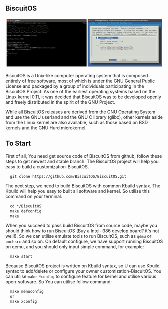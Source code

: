BiscuitOS
----------------------------------------------

![TOP_PIC](https://github.com/EmulateSpace/PictureSet/blob/master/github/mainmenu.jpg)

BiscuitOS is a Unix-like computer operating system that is composed entirely
of free software, most of which is under the GNU General Public License 
and packaged by a group of individuals participating in the BiscuitOS Project.
As one of the earliest operating systems based on the Linux kernel 0.11, 
it was decided that BiscuitOS was to be developed openly and freely 
distributed in the spirit of the GNU Project. 

While all BiscuitOS releases are derived from the GNU Operating System 
and use the GNU userland and the GNU C library (glibc), other kernels 
aside from the Linux kernel are also available, such as those based on 
BSD kernels and the GNU Hurd microkernel.

## To Start

  First of all, You need get source code of BiscuitOS from github, 
  follow these steps to get newest and stable branch. The BiscuitOS
  project will help you easy to build a customization-BiscuitOS.

  ```
    git clone https://github.com/BiscuitOS/BiscuitOS.git
  ```

  The next step, we need to build BiscuitOS with common Kbuild syntax.
  The Kbuild will help you easy to built all software and kernel. So
  utilise this command on your terminal.

  ```
    cd */BiscuitOS
    make defconfig
    make
  ```

  When you succeed to pass build BiscuitOS from source code, maybe you 
  should think how to run BiscuitOS (Buy a Intel-i386 develop board? it's
  not well!). So we can utilise emulate tools to run BiscuitOS, such as
  `qemu` or `bochsrc` and so on. On default configure, we have support
  running BiscuitOS on qemu, and you should only input simple command,
  for example:

  ```
    make start
  ```
  
  Because BiscuitOS project is written on Kbuild syntax, so U can use Kbuild 
  syntax to add/delete or configure your owner customization-BiscuitOS. 
  You can utilise `make *config` to configure feature for kernel and 
  utilise various open-software. So You can utilise follow command:

  ```
    make menuconfig
    or 
    make xconfig
  ```
